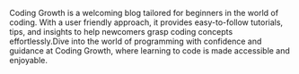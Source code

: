 Coding Growth is a welcoming blog tailored for beginners in the world of coding. With a user friendly approach, it provides easy-to-follow tutorials, tips, and insights to help newcomers grasp coding concepts effortlessly.Dive into the world of programming with confidence and guidance at Coding Growth, where learning to code is made accessible and enjoyable.
